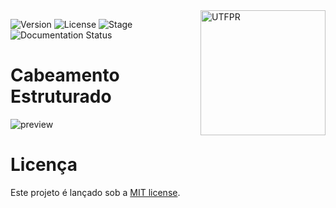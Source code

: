 <img align="right" width="200" src="https://upload.wikimedia.org/wikipedia/commons/8/85/Utfpr.gif" width=200 alt="UTFPR" />

![Version](https://img.shields.io/badge/Version-0.0.1-green.svg)
![License](https://img.shields.io/dub/l/vibe-d.svg)
![Stage](https://img.shields.io/badge/release-Stable-blue.svg)
![Documentation Status](https://readthedocs.org/projects/ctfd/badge/?version=latest)

# Cabeamento Estruturado
![preview](https://seteltecnologia.com.br/wp-content/uploads/2016/02/FUNDO-BANNER-1.jpg)

# Licença 
Este projeto é lançado sob a [MIT license](LICENSE.txt).

